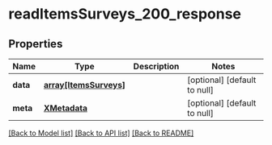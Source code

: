 # readItemsSurveys_200_response

## Properties
Name | Type | Description | Notes
------------ | ------------- | ------------- | -------------
**data** | [**array[ItemsSurveys]**](ItemsSurveys.md) |  | [optional] [default to null]
**meta** | [**XMetadata**](XMetadata.md) |  | [optional] [default to null]

[[Back to Model list]](../README.md#documentation-for-models) [[Back to API list]](../README.md#documentation-for-api-endpoints) [[Back to README]](../README.md)


